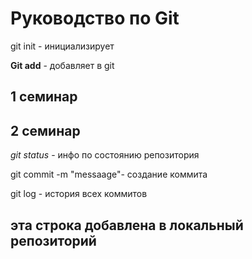 # Руководство по Git

git init - инициализирует

**Git add** - добавляет в git

## 1 семинар

## 2 семинар 
*git status* - инфо по состоянию репозитория 

git commit -m "messaage"- создание коммита

git log - история всех коммитов

## эта строка добавлена в локальный репозиторий 

